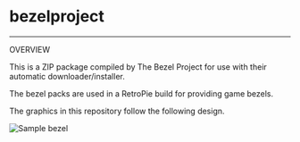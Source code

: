 # bezelproject

-------
OVERVIEW

This is a ZIP package compiled by The Bezel Project for use with their automatic downloader/installer.

The bezel packs are used in a RetroPie build for providing game bezels.

The graphics in this repository follow the following design.

![Sample bezel](https://github.com/thebezelproject/bezelproject-MasterSystem/blob/master/retroarch/overlay/GameBezels/MasterSystem/Action%20Fighter%20(USA%2C%20Europe).png?raw=true)
